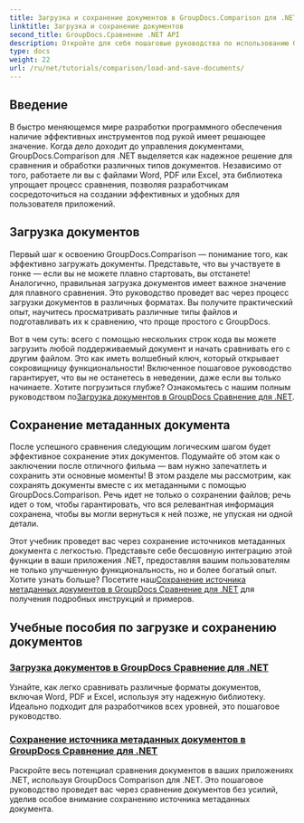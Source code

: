 ```yaml
---
title: Загрузка и сохранение документов в GroupDocs.Comparison для .NET
linktitle: Загрузка и сохранение документов
second_title: GroupDocs.Сравнение .NET API
description: Откройте для себя пошаговые руководства по использованию GroupDocs.Comparison для .NET для эффективной загрузки и сохранения документов. Идеально подходит для разработчиков, желающих оптимизировать сравнение документов.
type: docs
weight: 22
url: /ru/net/tutorials/comparison/load-and-save-documents/
---
```

## Введение

В быстро меняющемся мире разработки программного обеспечения наличие эффективных инструментов под рукой имеет решающее значение. Когда дело доходит до управления документами, GroupDocs.Comparison для .NET выделяется как надежное решение для сравнения и обработки различных типов документов. Независимо от того, работаете ли вы с файлами Word, PDF или Excel, эта библиотека упрощает процесс сравнения, позволяя разработчикам сосредоточиться на создании эффективных и удобных для пользователя приложений.

## Загрузка документов

Первый шаг к освоению GroupDocs.Comparison — понимание того, как эффективно загружать документы. Представьте, что вы участвуете в гонке — если вы не можете плавно стартовать, вы отстанете! Аналогично, правильная загрузка документов имеет важное значение для плавного сравнения. Это руководство проведет вас через процесс загрузки документов в различных форматах. Вы получите практический опыт, научитесь просматривать различные типы файлов и подготавливать их к сравнению, что проще простого с GroupDocs.

Вот в чем суть: всего с помощью нескольких строк кода вы можете загрузить любой поддерживаемый документ и начать сравнивать его с другим файлом. Это как иметь волшебный ключ, который открывает сокровищницу функциональности! Включенное пошаговое руководство гарантирует, что вы не останетесь в неведении, даже если вы только начинаете. Хотите погрузиться глубже? Ознакомьтесь с нашим полным руководством по[Загрузка документов в GroupDocs Сравнение для .NET](./load-documents/).

## Сохранение метаданных документа

После успешного сравнения следующим логическим шагом будет эффективное сохранение этих документов. Подумайте об этом как о заключении после отличного фильма — вам нужно запечатлеть и сохранить эти основные моменты! В этом разделе мы рассмотрим, как сохранять документы вместе с их метаданными с помощью GroupDocs.Comparison. Речь идет не только о сохранении файлов; речь идет о том, чтобы гарантировать, что вся релевантная информация сохранена, чтобы вы могли вернуться к ней позже, не упуская ни одной детали.

Этот учебник проведет вас через сохранение источников метаданных документа с легкостью. Представьте себе бесшовную интеграцию этой функции в ваши приложения .NET, предоставляя вашим пользователям не только улучшенную функциональность, но и более богатый опыт. Хотите узнать больше? Посетите наш[Сохранение источника метаданных документов в GroupDocs Сравнение для .NET](./save-documents-metadata-source/) для получения подробных инструкций и примеров.

## Учебные пособия по загрузке и сохранению документов
### [Загрузка документов в GroupDocs Сравнение для .NET](./load-documents/)
Узнайте, как легко сравнивать различные форматы документов, включая Word, PDF и Excel, используя эту надежную библиотеку. Идеально подходит для разработчиков всех уровней, это пошаговое руководство.
### [Сохранение источника метаданных документов в GroupDocs Сравнение для .NET](./save-documents-metadata-source/)
Раскройте весь потенциал сравнения документов в ваших приложениях .NET, используя GroupDocs Comparison для .NET. Это пошаговое руководство проведет вас через сравнение документов без усилий, уделив особое внимание сохранению источника метаданных документа.